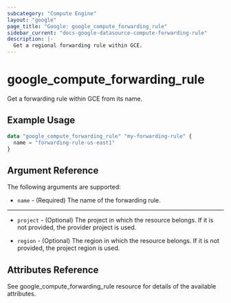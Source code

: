 ```yaml
---
subcategory: "Compute Engine"
layout: "google"
page_title: "Google: google_compute_forwarding_rule"
sidebar_current: "docs-google-datasource-compute-forwarding-rule"
description: |-
  Get a regional forwarding rule within GCE.
---
```


# google\_compute\_forwarding\_rule

Get a forwarding rule within GCE from its name.

## Example Usage

```tf
data "google_compute_forwarding_rule" "my-forwarding-rule" {
  name = "forwarding-rule-us-east1"
}
```

## Argument Reference

The following arguments are supported:

* `name` - (Required) The name of the forwarding rule.


- - -

* `project` - (Optional) The project in which the resource belongs. If it
    is not provided, the provider project is used.

* `region` - (Optional) The region in which the resource belongs. If it
    is not provided, the project region is used.

## Attributes Reference
See google_compute_forwarding_rule resource for details of the available attributes.
